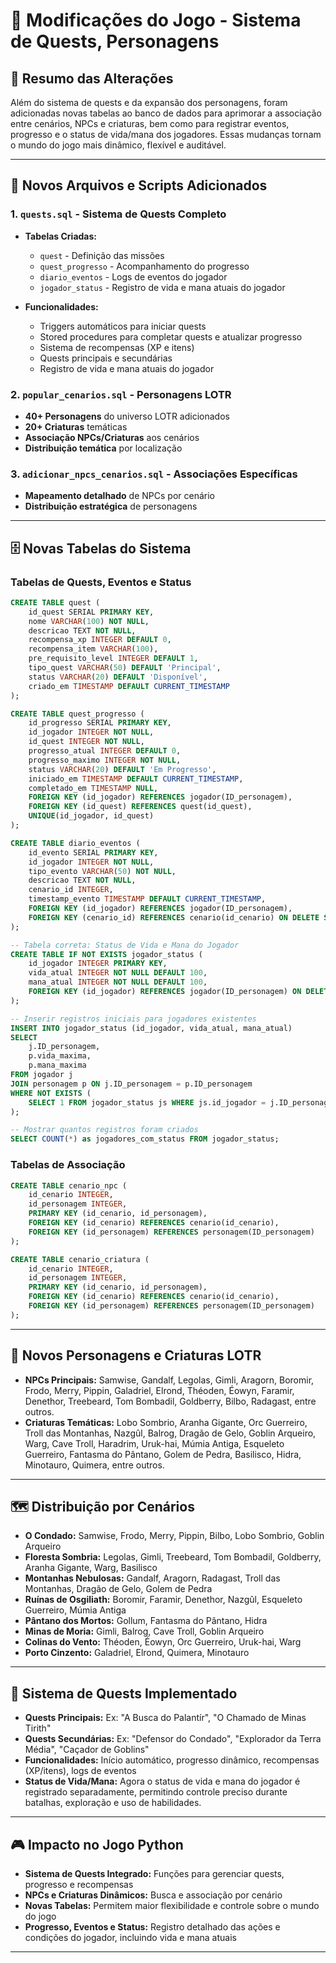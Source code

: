 # 📝 Modificações do Jogo - Sistema de Quests, Personagens

## 🔄 **Resumo das Alterações**

Além do sistema de quests e da expansão dos personagens, foram adicionadas novas tabelas ao banco de dados para aprimorar a associação entre cenários, NPCs e criaturas, bem como para registrar eventos, progresso e o status de vida/mana dos jogadores. Essas mudanças tornam o mundo do jogo mais dinâmico, flexível e auditável.

---

## 📁 **Novos Arquivos e Scripts Adicionados**

### 1. **`quests.sql`** - Sistema de Quests Completo

- **Tabelas Criadas:**

  - `quest` - Definição das missões
  - `quest_progresso` - Acompanhamento do progresso
  - `diario_eventos` - Logs de eventos do jogador
  - `jogador_status` - Registro de vida e mana atuais do jogador

- **Funcionalidades:**
  - Triggers automáticos para iniciar quests
  - Stored procedures para completar quests e atualizar progresso
  - Sistema de recompensas (XP e itens)
  - Quests principais e secundárias
  - Registro de vida e mana atuais do jogador

### 2. **`popular_cenarios.sql`** - Personagens LOTR

- **40+ Personagens** do universo LOTR adicionados
- **20+ Criaturas** temáticas
- **Associação NPCs/Criaturas** aos cenários
- **Distribuição temática** por localização

### 3. **`adicionar_npcs_cenarios.sql`** - Associações Específicas

- **Mapeamento detalhado** de NPCs por cenário
- **Distribuição estratégica** de personagens

---

## 🗄️ **Novas Tabelas do Sistema**

### **Tabelas de Quests, Eventos e Status**

```sql
CREATE TABLE quest (
    id_quest SERIAL PRIMARY KEY,
    nome VARCHAR(100) NOT NULL,
    descricao TEXT NOT NULL,
    recompensa_xp INTEGER DEFAULT 0,
    recompensa_item VARCHAR(100),
    pre_requisito_level INTEGER DEFAULT 1,
    tipo_quest VARCHAR(50) DEFAULT 'Principal',
    status VARCHAR(20) DEFAULT 'Disponível',
    criado_em TIMESTAMP DEFAULT CURRENT_TIMESTAMP
);

CREATE TABLE quest_progresso (
    id_progresso SERIAL PRIMARY KEY,
    id_jogador INTEGER NOT NULL,
    id_quest INTEGER NOT NULL,
    progresso_atual INTEGER DEFAULT 0,
    progresso_maximo INTEGER NOT NULL,
    status VARCHAR(20) DEFAULT 'Em Progresso',
    iniciado_em TIMESTAMP DEFAULT CURRENT_TIMESTAMP,
    completado_em TIMESTAMP NULL,
    FOREIGN KEY (id_jogador) REFERENCES jogador(ID_personagem),
    FOREIGN KEY (id_quest) REFERENCES quest(id_quest),
    UNIQUE(id_jogador, id_quest)
);

CREATE TABLE diario_eventos (
    id_evento SERIAL PRIMARY KEY,
    id_jogador INTEGER NOT NULL,
    tipo_evento VARCHAR(50) NOT NULL,
    descricao TEXT NOT NULL,
    cenario_id INTEGER,
    timestamp_evento TIMESTAMP DEFAULT CURRENT_TIMESTAMP,
    FOREIGN KEY (id_jogador) REFERENCES jogador(ID_personagem),
    FOREIGN KEY (cenario_id) REFERENCES cenario(id_cenario) ON DELETE SET NULL
);

-- Tabela correta: Status de Vida e Mana do Jogador
CREATE TABLE IF NOT EXISTS jogador_status (
    id_jogador INTEGER PRIMARY KEY,
    vida_atual INTEGER NOT NULL DEFAULT 100,
    mana_atual INTEGER NOT NULL DEFAULT 100,
    FOREIGN KEY (id_jogador) REFERENCES jogador(ID_personagem) ON DELETE CASCADE
);

-- Inserir registros iniciais para jogadores existentes
INSERT INTO jogador_status (id_jogador, vida_atual, mana_atual)
SELECT
    j.ID_personagem,
    p.vida_maxima,
    p.mana_maxima
FROM jogador j
JOIN personagem p ON j.ID_personagem = p.ID_personagem
WHERE NOT EXISTS (
    SELECT 1 FROM jogador_status js WHERE js.id_jogador = j.ID_personagem
);

-- Mostrar quantos registros foram criados
SELECT COUNT(*) as jogadores_com_status FROM jogador_status;
```

### **Tabelas de Associação**

```sql
CREATE TABLE cenario_npc (
    id_cenario INTEGER,
    id_personagem INTEGER,
    PRIMARY KEY (id_cenario, id_personagem),
    FOREIGN KEY (id_cenario) REFERENCES cenario(id_cenario),
    FOREIGN KEY (id_personagem) REFERENCES personagem(ID_personagem)
);

CREATE TABLE cenario_criatura (
    id_cenario INTEGER,
    id_personagem INTEGER,
    PRIMARY KEY (id_cenario, id_personagem),
    FOREIGN KEY (id_cenario) REFERENCES cenario(id_cenario),
    FOREIGN KEY (id_personagem) REFERENCES personagem(ID_personagem)
);
```

---

## 👥 **Novos Personagens e Criaturas LOTR**

- **NPCs Principais:** Samwise, Gandalf, Legolas, Gimli, Aragorn, Boromir, Frodo, Merry, Pippin, Galadriel, Elrond, Théoden, Éowyn, Faramir, Denethor, Treebeard, Tom Bombadil, Goldberry, Bilbo, Radagast, entre outros.
- **Criaturas Temáticas:** Lobo Sombrio, Aranha Gigante, Orc Guerreiro, Troll das Montanhas, Nazgûl, Balrog, Dragão de Gelo, Goblin Arqueiro, Warg, Cave Troll, Haradrim, Uruk-hai, Múmia Antiga, Esqueleto Guerreiro, Fantasma do Pântano, Golem de Pedra, Basilisco, Hidra, Minotauro, Quimera, entre outros.

---

## 🗺️ **Distribuição por Cenários**

- **O Condado:** Samwise, Frodo, Merry, Pippin, Bilbo, Lobo Sombrio, Goblin Arqueiro
- **Floresta Sombria:** Legolas, Gimli, Treebeard, Tom Bombadil, Goldberry, Aranha Gigante, Warg, Basilisco
- **Montanhas Nebulosas:** Gandalf, Aragorn, Radagast, Troll das Montanhas, Dragão de Gelo, Golem de Pedra
- **Ruínas de Osgiliath:** Boromir, Faramir, Denethor, Nazgûl, Esqueleto Guerreiro, Múmia Antiga
- **Pântano dos Mortos:** Gollum, Fantasma do Pântano, Hidra
- **Minas de Moria:** Gimli, Balrog, Cave Troll, Goblin Arqueiro
- **Colinas do Vento:** Théoden, Éowyn, Orc Guerreiro, Uruk-hai, Warg
- **Porto Cinzento:** Galadriel, Elrond, Quimera, Minotauro

---

## 🎯 **Sistema de Quests Implementado**

- **Quests Principais:** Ex: "A Busca do Palantír", "O Chamado de Minas Tirith"
- **Quests Secundárias:** Ex: "Defensor do Condado", "Explorador da Terra Média", "Caçador de Goblins"
- **Funcionalidades:** Início automático, progresso dinâmico, recompensas (XP/itens), logs de eventos
- **Status de Vida/Mana:** Agora o status de vida e mana do jogador é registrado separadamente, permitindo controle preciso durante batalhas, exploração e uso de habilidades.

---

## 🎮 **Impacto no Jogo Python**

- **Sistema de Quests Integrado:** Funções para gerenciar quests, progresso e recompensas
- **NPCs e Criaturas Dinâmicos:** Busca e associação por cenário
- **Novas Tabelas:** Permitem maior flexibilidade e controle sobre o mundo do jogo
- **Progresso, Eventos e Status:** Registro detalhado das ações e condições do jogador, incluindo vida e mana atuais

---
